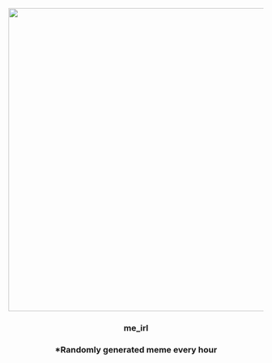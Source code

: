 <p align="center">
        <img src="https://i.imgur.com/YaMWqpN.jpg" width="600" height="600">
        </p>
        <h3 align="center">me_irl</h3>
        <h3 align="center">*Randomly generated meme every hour</h3>
    